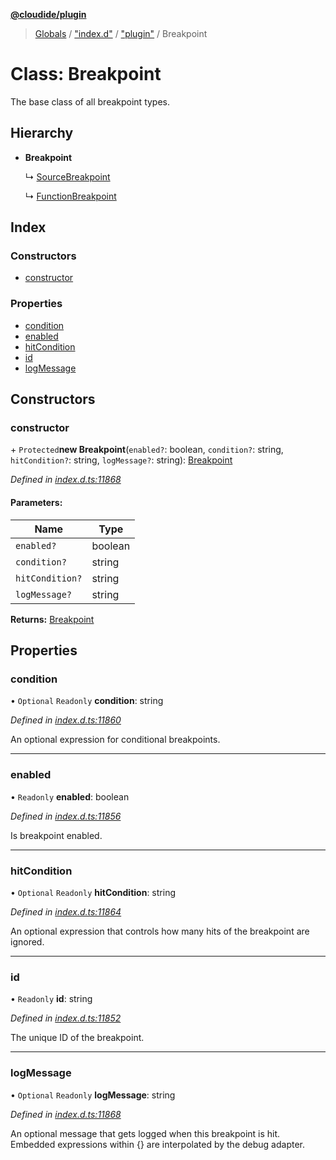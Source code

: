 **[@cloudide/plugin](../README.md)**

> [Globals](../README.md) / ["index.d"](../modules/_index_d_.md) / ["plugin"](../modules/_index_d_._plugin_.md) / Breakpoint

# Class: Breakpoint

The base class of all breakpoint types.

## Hierarchy

* **Breakpoint**

  ↳ [SourceBreakpoint](_index_d_._plugin_.sourcebreakpoint.md)

  ↳ [FunctionBreakpoint](_index_d_._plugin_.functionbreakpoint.md)

## Index

### Constructors

* [constructor](_index_d_._plugin_.breakpoint.md#constructor)

### Properties

* [condition](_index_d_._plugin_.breakpoint.md#condition)
* [enabled](_index_d_._plugin_.breakpoint.md#enabled)
* [hitCondition](_index_d_._plugin_.breakpoint.md#hitcondition)
* [id](_index_d_._plugin_.breakpoint.md#id)
* [logMessage](_index_d_._plugin_.breakpoint.md#logmessage)

## Constructors

### constructor

\+ `Protected`**new Breakpoint**(`enabled?`: boolean, `condition?`: string, `hitCondition?`: string, `logMessage?`: string): [Breakpoint](_index_d_._plugin_.breakpoint.md)

*Defined in [index.d.ts:11868](https://github.com/shuyaqian/cloudide-plugin-api/blob/57a3a2a/index.d.ts#L11868)*

#### Parameters:

Name | Type |
------ | ------ |
`enabled?` | boolean |
`condition?` | string |
`hitCondition?` | string |
`logMessage?` | string |

**Returns:** [Breakpoint](_index_d_._plugin_.breakpoint.md)

## Properties

### condition

• `Optional` `Readonly` **condition**: string

*Defined in [index.d.ts:11860](https://github.com/shuyaqian/cloudide-plugin-api/blob/57a3a2a/index.d.ts#L11860)*

An optional expression for conditional breakpoints.

___

### enabled

• `Readonly` **enabled**: boolean

*Defined in [index.d.ts:11856](https://github.com/shuyaqian/cloudide-plugin-api/blob/57a3a2a/index.d.ts#L11856)*

Is breakpoint enabled.

___

### hitCondition

• `Optional` `Readonly` **hitCondition**: string

*Defined in [index.d.ts:11864](https://github.com/shuyaqian/cloudide-plugin-api/blob/57a3a2a/index.d.ts#L11864)*

An optional expression that controls how many hits of the breakpoint are ignored.

___

### id

• `Readonly` **id**: string

*Defined in [index.d.ts:11852](https://github.com/shuyaqian/cloudide-plugin-api/blob/57a3a2a/index.d.ts#L11852)*

The unique ID of the breakpoint.

___

### logMessage

• `Optional` `Readonly` **logMessage**: string

*Defined in [index.d.ts:11868](https://github.com/shuyaqian/cloudide-plugin-api/blob/57a3a2a/index.d.ts#L11868)*

An optional message that gets logged when this breakpoint is hit. Embedded expressions within {} are interpolated by the debug adapter.
